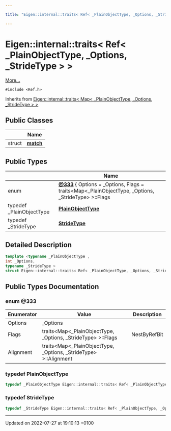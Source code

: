 ```yaml
---

title: "Eigen::internal::traits< Ref< _PlainObjectType, _Options, _StrideType > >"

---
```


# Eigen::internal::traits< Ref< _PlainObjectType, _Options, _StrideType > >



 [More...](#detailed-description)


`#include <Ref.h>`

Inherits from [Eigen::internal::traits< Map< _PlainObjectType, _Options, _StrideType > >](http://example.org/classes/structeigen_1_1internal_1_1traits/)

## Public Classes

|                | Name           |
| -------------- | -------------- |
| struct | **[match](http://example.org/classes/structeigen_1_1internal_1_1traits_3_01ref_3_01__plainobjecttype_00_01__options_00_01__stridetype_01_4_01_4_1_1match/)**  |

## Public Types

|                | Name           |
| -------------- | -------------- |
| enum| **[@333](http://example.org/classes/structeigen_1_1internal_1_1traits_3_01ref_3_01__plainobjecttype_00_01__options_00_01__stridetype_01_4_01_4/#enum-@333)** { Options = _Options, Flags = traits<Map<_PlainObjectType, _Options, _StrideType> >::Flags | NestByRefBit, Alignment = traits<Map<_PlainObjectType, _Options, _StrideType> >::Alignment} |
| typedef _PlainObjectType | **[PlainObjectType](http://example.org/classes/structeigen_1_1internal_1_1traits_3_01ref_3_01__plainobjecttype_00_01__options_00_01__stridetype_01_4_01_4/#typedef-plainobjecttype)**  |
| typedef _StrideType | **[StrideType](http://example.org/classes/structeigen_1_1internal_1_1traits_3_01ref_3_01__plainobjecttype_00_01__options_00_01__stridetype_01_4_01_4/#typedef-stridetype)**  |

## Detailed Description

```cpp
template <typename _PlainObjectType ,
int _Options,
typename _StrideType >
struct Eigen::internal::traits< Ref< _PlainObjectType, _Options, _StrideType > >;
```

## Public Types Documentation

### enum @333

| Enumerator | Value | Description |
| ---------- | ----- | ----------- |
| Options | _Options|   |
| Flags | traits<Map<_PlainObjectType, _Options, _StrideType> >::Flags | NestByRefBit|   |
| Alignment | traits<Map<_PlainObjectType, _Options, _StrideType> >::Alignment|   |




### typedef PlainObjectType

```cpp
typedef _PlainObjectType Eigen::internal::traits< Ref< _PlainObjectType, _Options, _StrideType > >::PlainObjectType;
```


### typedef StrideType

```cpp
typedef _StrideType Eigen::internal::traits< Ref< _PlainObjectType, _Options, _StrideType > >::StrideType;
```


-------------------------------

Updated on 2022-07-27 at 19:10:13 +0100